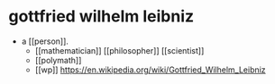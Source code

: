 # gottfried wilhelm leibniz

- a [[person]].
  - [[mathematician]] [[philosopher]] [[scientist]]
  - [[polymath]]
  - [[wp]] https://en.wikipedia.org/wiki/Gottfried_Wilhelm_Leibniz

